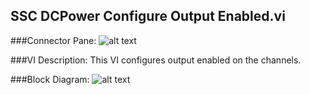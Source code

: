 ## **SSC DCPower Configure Output Enabled.vi**
###Connector Pane:
![alt text](/DCPower/SSC%20DCPower/Source/SSC%20DCPower%20Configure%20Output%20Enabled.vic.png "SSC DCPower Configure Output Enabled.vi connector pane")

###VI Description:
This VI configures output enabled on the channels.

###Block Diagram:
![alt text](/DCPower/SSC%20DCPower/Source/SSC%20DCPower%20Configure%20Output%20Enabled.vid.png "SSC DCPower Configure Output Enabled.vi block diagram")
